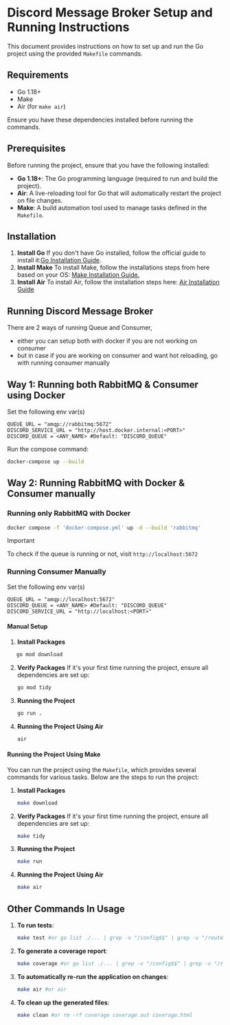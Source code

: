 # Discord Message Broker Setup and Running Instructions

This document provides instructions on how to set up and run the Go project using the provided `Makefile` commands.

## Requirements

- Go 1.18+
- Make
- Air (for `make air`)

Ensure you have these dependencies installed before running the commands.

## Prerequisites

Before running the project, ensure that you have the following installed:

- **Go 1.18+**: The Go programming language (required to run and build the project).
- **Air**: A live-reloading tool for Go that will automatically restart the project on file changes.
- **Make**: A build automation tool used to manage tasks defined in the `Makefile`.

## Installation

1. **Install Go**
   If you don't have Go installed, follow the official guide to install it:[Go Installation Guide](https://go.dev/doc/install).
2. **Install Make**
   To install Make, follow the installations steps from here based on your OS:
   [Make Installation Guide.](https://www.geeksforgeeks.org/how-to-install-make-on-ubuntu/)
3. **Install Air**
   To install Air, follow the installation steps here:
   [Air Installation Guide](https://github.com/air-verse/air)

## Running Discord Message Broker

There are 2 ways of running Queue and Consumer,

- either you can setup both with docker if you are not working on consumer
- but in case if you are working on consumer and want hot reloading, go with running consumer manually

## Way 1: Running both RabbitMQ & Consumer using Docker

Set the following env var(s)

```
QUEUE_URL = "amqp://rabbitmq:5672"
DISCORD_SERVICE_URL = "http://host.docker.internal:<PORT>"
DISCORD_QUEUE = <ANY_NAME> #Default: "DISCORD_QUEUE"
```

Run the compose command:

```sh
docker-compose up --build
```

## Way 2: Running RabbitMQ with Docker & Consumer manually

### Running only RabbitMQ with Docker

```bash
docker compose -f 'docker-compose.yml' up -d --build 'rabbitmq'
```

> [!IMPORTANT]
> To check if the queue is running or not, visit `http://localhost:5672`

### Running Consumer Manually

Set the following env var(s)

```
QUEUE_URL = "amqp://localhost:5672"
DISCORD_QUEUE = <ANY_NAME> #Default: "DISCORD_QUEUE"
DISCORD_SERVICE_URL = "http://localhost:<PORT>"
```

#### Manual Setup

1. **Install Packages**

```bash
   go mod download
```

2. **Verify Packages**
   If it's your first time running the project, ensure all dependencies are set up:

   ```bash
   go mod tidy
   ```

3. **Running the Project**

   ```bash
   go run .
   ```

4. **Running the Project Using Air**

   ```bash
   air
   ```

#### Running the Project Using Make

You can run the project using the `Makefile`, which provides several commands for various tasks. Below are the steps to run the project:

1. **Install Packages**

   ```bash
   make download
   ```

2. **Verify Packages**
   If it's your first time running the project, ensure all dependencies are set up:

   ```bash
   make tidy
   ```

3. **Running the Project**

   ```bash
   make run
   ```

4. **Running the Project Using Air**

   ```bash
   make air
   ```

## Other Commands In Usage

1. **To run tests**:

   ```bash
   make test #or go list ./... | grep -v "/config$$" | grep -v "/routes$$" | xargs go test -v
   ```

2. **To generate a coverage report**:

   ```bash
   make coverage #or go list ./... | grep -v "/config$$" | grep -v "/routes$$" | xargs go test -v -coverprofile=coverage.out
   ```

3. **To automatically re-run the application on changes**:

   ```bash
   make air #or air
   ```

4. **To clean up the generated files**:

   ```bash
   make clean #or rm -rf coverage coverage.out coverage.html
   ```
